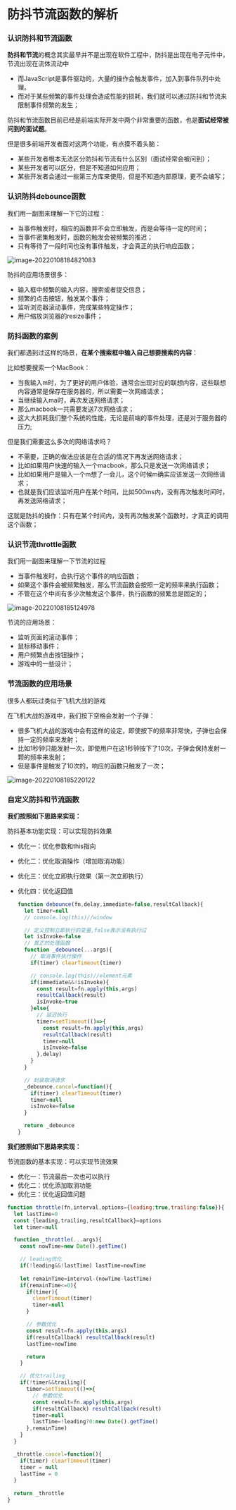 # 防抖节流函数的解析

### 认识防抖和节流函数

**防抖和节流**的概念其实最早并不是出现在软件工程中，防抖是出现在电子元件中，节流出现在流体流动中 

- 而JavaScript是事件驱动的，大量的操作会触发事件，加入到事件队列中处理。
- 而对于某些频繁的事件处理会造成性能的损耗，我们就可以通过防抖和节流来限制事件频繁的发生；

防抖和节流函数目前已经是前端实际开发中两个非常重要的函数，也是**面试经常被问到的面试题**。 

但是很多前端开发者面对这两个功能，有点摸不着头脑：

- 某些开发者根本无法区分防抖和节流有什么区别（面试经常会被问到）；
- 某些开发者可以区分，但是不知道如何应用； 
- 某些开发者会通过一些第三方库来使用，但是不知道内部原理，更不会编写； 



### 认识防抖debounce函数

我们用一副图来理解一下它的过程：

- 当事件触发时，相应的函数并不会立即触发，而是会等待一定的时间；
- 当事件密集触发时，函数的触发会被频繁的推迟；
- 只有等待了一段时间也没有事件触发，才会真正的执行响应函数；

![image-20220108184821083](D:\截图\防抖节流\image-20220108184821083.png)

防抖的应用场景很多：

- 输入框中频繁的输入内容，搜索或者提交信息；
- 频繁的点击按钮，触发某个事件；
- 监听浏览器滚动事件，完成某些特定操作；
- 用户缩放浏览器的resize事件；



### 防抖函数的案例

我们都遇到过这样的场景，**在某个搜索框中输入自己想要搜索的内容**： 

比如想要搜索一个MacBook： 

- 当我输入m时，为了更好的用户体验，通常会出现对应的联想内容，这些联想内容通常是保存在服务器的，所以需要一次网络请求；
- 当继续输入ma时，再次发送网络请求；
- 那么macbook一共需要发送7次网络请求；
- 这大大损耗我们整个系统的性能，无论是前端的事件处理，还是对于服务器的压力; 

但是我们需要这么多次的网络请求吗？

- 不需要，正确的做法应该是在合适的情况下再发送网络请求；
- 比如如果用户快速的输入一个macbook，那么只是发送一次网络请求；
- 比如如果用户是输入一个m想了一会儿，这个时候m确实应该发送一次网络请求；
- 也就是我们应该监听用户在某个时间，比如500ms内，没有再次触发时间时，再发送网络请求；

这就是防抖的操作：只有在某个时间内，没有再次触发某个函数时，才真正的调用这个函数；



### 认识节流throttle函数

我们用一副图来理解一下节流的过程

- 当事件触发时，会执行这个事件的响应函数；
- 如果这个事件会被频繁触发，那么节流函数会按照一定的频率来执行函数；
- 不管在这个中间有多少次触发这个事件，执行函数的频繁总是固定的；

![image-20220108185124978](D:\截图\防抖节流\image-20220108185124978.png)

节流的应用场景：

- 监听页面的滚动事件；
- 鼠标移动事件；
- 用户频繁点击按钮操作；
- 游戏中的一些设计；



### 节流函数的应用场景

很多人都玩过类似于飞机大战的游戏

在飞机大战的游戏中，我们按下空格会发射一个子弹：

- 很多飞机大战的游戏中会有这样的设定，即使按下的频率非常快，子弹也会保持一定的频率来发射；
- 比如1秒钟只能发射一次，即使用户在这1秒钟按下了10次，子弹会保持发射一颗的频率来发射；
- 但是事件是触发了10次的，响应的函数只触发了一次；

![image-20220108185220122](D:\截图\防抖节流\image-20220108185220122.png)



### 自定义防抖和节流函数

**我们按照如下思路来实现：**

防抖基本功能实现：可以实现防抖效果 

- 优化一：优化参数和this指向

- 优化二：优化取消操作（增加取消功能）

- 优化三：优化立即执行效果（第一次立即执行）

- 优化四：优化返回值

  ```javascript
  function debounce(fn,delay,immediate=false,resultCallback){
    let timer=null
    // console.log(this)//window
  
    // 定义控制立即执行的变量,false表示没有执行过
    let isInvoke=false
    // 真正的处理函数
    function _debounce(...args){
      // 取消事件执行操作
      if(timer) clearTimeout(timer)
  
      // console.log(this)//element元素
      if(immediate&&!isInvoke){
        const result=fn.apply(this,args)
        resultCallback(result)
        isInvoke=true
      }else{
        // 延迟执行
        timer=setTimeout(()=>{
          const result=fn.apply(this,args)
          resultCallback(result)
          timer=null
          isInvoke=false
        },delay)
      }
    }
  
    // 封装取消请求
    _debounce.cancel=function(){
      if(timer) clearTimeout(timer)
      timer=null
      isInvoke=false
    }
  
    return _debounce
  }
  ```

  

**我们按照如下思路来实现：**

节流函数的基本实现：可以实现节流效果 

- 优化一：节流最后一次也可以执行
- 优化二：优化添加取消功能 
- 优化三：优化返回值问题

```javascript
function throttle(fn,interval,options={leading:true,trailing:false}){
  let lastTime=0
  const {leading,trailing,resultCallback}=options
  let timer=null

  function _throttle(...args){
    const nowTime=new Date().getTime()

    // leading优化
    if(!leading&&!lastTime) lastTime=nowTime
    
    let remainTime=interval-(nowTime-lastTime)
    if(remainTime<=0){
      if(timer){
        clearTimeout(timer)
        timer=null
      }

      // 参数优化
      const result=fn.apply(this,args)
      if(resultCallback) resultCallback(result)
      lastTime=nowTime

      return
    } 

    // 优化trailing
    if(!timer&&trailing){
      timer=setTimeout(()=>{
        // 参数优化
        const result=fn.apply(this,args)
        if(resultCallback) resultCallback(result)
        timer=null
        lastTime=!leading?0:new Date().getTime()
      },remainTime)
    }
  }

  _throttle.cancel=function(){
    if(timer) clearTimeout(timer)
    timer = null
    lastTime = 0
  }
  
  return _throttle
}
```

